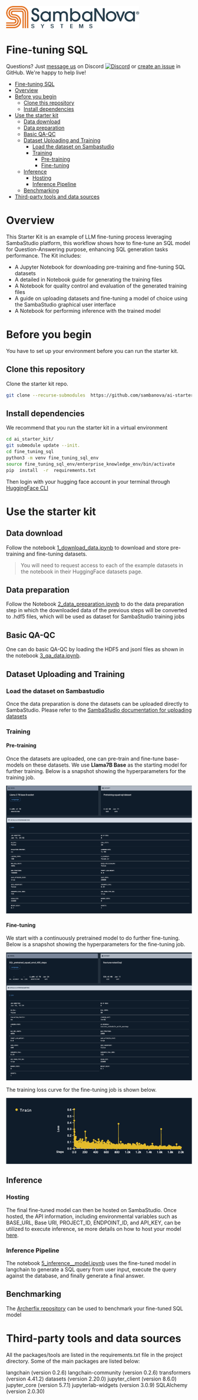<a href="https://sambanova.ai/">
<picture>
 <source media="(prefers-color-scheme: dark)" srcset="../images/SambaNova-light-logo-1.png" height="60">
  <img alt="SambaNova logo" src="../images/SambaNova-dark-logo-1.png" height="60">
</picture>
</a>

Fine-tuning SQL
======================

Questions? Just <a href="https://discord.gg/XF5Sf2sa" target="_blank">message us</a> on Discord <a href="https://discord.gg/XF5Sf2sa" target="_blank"><img src="https://github.com/sambanova/ai-starter-kit/assets/150964187/aef53b52-1dc0-4cbf-a3be-55048675f583" alt="Discord" width="22"/></a> or <a href="https://github.com/sambanova/ai-starter-kit/issues/new/choose" target="_blank">create an issue</a> in GitHub. We're happy to help live!

<!-- TOC -->

- [Fine-tuning SQL](#fine-tuning-sql)
- [Overview](#overview)
- [Before you begin](#before-you-begin)
    - [Clone this repository](#clone-this-repository)
    - [Install dependencies](#install-dependencies)
- [Use the starter kit](#use-the-starter-kit)
    - [Data download](#data-download)
    - [Data preparation](#data-preparation)
    - [Basic QA-QC](#basic-qa-qc)
    - [Dataset Uploading and Training](#dataset-uploading-and-training)
        - [Load the dataset on Sambastudio](#load-the-dataset-on-sambastudio)
        - [Training](#training)
            - [Pre-training](#pre-training)
            - [Fine-tuning](#fine-tuning)
    - [Inference](#inference)
        - [Hosting](#hosting)
        - [Inference Pipeline](#inference-pipeline)
    - [Benchmarking](#benchmarking)
- [Third-party tools and data sources](#third-party-tools-and-data-sources)

<!-- /TOC -->

# Overview

This Starter Kit is an example of LLM fine-tuning process leveraging SambaStudio platform, this workflow shows how to fine-tune an SQL model for Question-Answering purpose, enhancing SQL generation tasks performance. The Kit includes:

- A Jupyter Notebook for downloading pre-training and fine-tuning SQL datasets
- A detailed in Notebook guide for generating the training files
- A Notebook for quality control and evaluation of the generated training files
- A guide on uploading datasets and fine-tuning a model of choice using the SambaStudio graphical user interface
- A Notebook for performing inference with the trained model

# Before you begin

You have to set up your environment before you can run the starter kit.

## Clone this repository

Clone the starter kit repo.

```bash
git clone --recurse-submodules  https://github.com/sambanova/ai-starter-kit.git
```

## Install dependencies

We recommend that you run the starter kit in a virtual environment

```bash
cd ai_starter_kit/
git submodule update --init.  
cd fine_tuning_sql
python3 -m venv fine_tuning_sql_env
source fine_tuning_sql_env/enterprise_knowledge_env/bin/activate
pip  install  -r  requirements.txt
```

Then login with your hugging face account in your terminal through [HuggingFace CLI](https://huggingface.co/docs/huggingface_hub/en/guides/cli)

# Use the starter kit 

## Data download
Follow the notebook [1_download_data.ipynb](notebooks/1_download_data.ipynb) to download and store pre-training and fine-tuning datasets.

> You will need to request access to each of the example datasets in the notebook in their HuggingFace datasets page.

## Data preparation

Follow the Notebook [2_data_preparation.ipynb](notebooks/2_data_preparation.ipynb) to do the data preparation step in which the downloaded data of the previous steps will be converted to .hdf5 files, which will be used as dataset for SambaStudio training jobs

## Basic QA-QC

One can do basic QA-QC by loading the HDF5 and jsonl files as shown in the notebook [3_qa_data.ipynb](notebooks/3_qa_data.ipynb).

## Dataset Uploading and Training

### Load the dataset on Sambastudio

Once the data preparation is done the datasets can be uploaded directly to SambaStudio.
Please refer to the [SambaStudio documentation for uploading datasets](https://docs.sambanova.ai/sambastudio/latest/add-datasets.html) 

### Training

#### Pre-training
Once the datasets are uploaded, one can pre-train and fine-tune base-models on these datasets.
We use **Llama7B Base** as the starting model for further training. Below is a snapshot showing the hyperparameters
for the training job.

![](images/Pretraining_SN.png)

#### Fine-tuning
We start with a continuously pretrained model to do further fine-tuning. Below is a snapshot showing the hyperparameters
for the fine-tuning job.

![](images/Fine_tuning_SN.png)

The training loss curve for the fine-tuning job is shown below.

![](images/Fine_tuning_loss_SN.png)


## Inference

### Hosting

The final fine-tuned model can then be hosted on SambaStudio. Once hosted, the API information, including environmental variables such as BASE_URL, Base URI, PROJECT_ID, ENDPOINT_ID, and API_KEY, can be utilized to execute inference, se more details on how to host your model [here](https://docs.sambanova.ai/sambastudio/latest/endpoints.html).

### Inference Pipeline

The notebook [5_inference__model.ipynb](notebooks/5_inference__model.ipynb) uses the fine-tuned model in langchain to generate a SQL query from user input, execute the query against the database, and finally generate a final answer.

## Benchmarking

The [Archerfix repository](https://github.com/archerfish-bench/benchmark) can be used to benchmark your fine-tuned SQL model

# Third-party tools and data sources

All the packages/tools are listed in the requirements.txt file in the project directory. Some of the main packages are listed below:

langchain (version 0.2.6)
langchain-community (version 0.2.6)
transformers (version 4.41.2)
datasets (version 2.20.0)
jupyter_client (version 8.6.0)
jupyter_core (version 5.7.1)
jupyterlab-widgets (version 3.0.9)
SQLAlchemy (version 2.0.30)